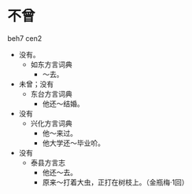 







# 不曾
beh7 cen2
+ 没有。
  * 如东方言词典
    - ～去。
+ 未曾；没有
  * 东台方言词典
    - 他还～结婚。
+ 没有
  * 兴化方言词典
    - 他～来过。
    - 他大学还～毕业吤。
+ 没有
  * 泰县方言志
    - 他还～去。
    - 原来～打着大虫，正打在树枝上。（金瓶梅·1回）
